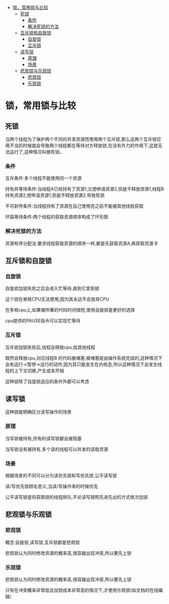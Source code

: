 
<!--toc:start-->
- [锁，常用锁与比较](#锁常用锁与比较)
  - [死锁](#死锁)
    - [条件](#条件)
    - [解决死锁的方法](#解决死锁的方法)
  - [互斥锁和自旋锁](#互斥锁和自旋锁)
    - [自旋锁](#自旋锁)
    - [互斥锁](#互斥锁)
  - [读写锁](#读写锁)
    - [原理](#原理)
    - [场景](#场景)
  - [悲观锁与乐观锁](#悲观锁与乐观锁)
    - [悲观锁](#悲观锁)
    - [乐观锁](#乐观锁)
<!--toc:end-->

# 锁，常用锁与比较

## 死锁
当两个线程为了保护两个不同的共享资源而使用两个互斥锁,那么这两个互斥锁应用不当的时候就会导致两个线程都在等待对方释放锁,在没有外力的作用下,这就无法运行了,这种情况叫做死锁。

### 条件

互斥条件:多个线程不能使用同一个资源

持有并等待条件:当线程A已经持有了资源1,又想申请资源2,但是不释放资源1,线程B持有资源2,想申请资源1,但是不释放资源2,导致死锁

不可剥夺条件:当线程持有了资源在自己使用完之前不能被其他线程获取

环路等待条件:两个线程的获取资源顺序构成了环形图

### 解决死锁的方法
资源有序分配法:要求线程获取资源的顺序一样,都是先获取资源A,再获取资源 B

## 互斥锁和自旋锁

### 自旋锁
自旋锁加锁失败之后会进入忙等待,直到它拿到锁

这个锁在单核CPU无法使用,因为其永远不会放弃CPU

在多核cpu上,如果被所著的代码时间很短,使用自旋锁是更好的选择

cpu提供的PAUSE指令可以实现忙等待

### 互斥锁
互斥锁加锁失败后,线程会释放cpu,给其他线程

既然会释放cpu,对应线程B 的代码被堵塞,被堵塞是由操作系统完成的,这种情况下会有运行->暂停->运行的动作,因为其只能发生在内核态,所以这种情况下会发生线程的上下文切换,产生成本开销

这种锁除了自旋锁适应的条件外都可以考虑

## 读写锁
这种锁能明确区分读写操作的场景

### 原理
当写锁被持有,所有的读写锁都会被阻塞

当写锁没有被持有,多个读的线程可以并发的读取资源

### 场景
根据场景的不同可以分为读优先锁和写优先锁,公平读写锁

读/写优先锁顾名思义,当读/写操作来的时候优先

公平读写锁是将获取锁的线程排队,不论读写按照先进先出的方式依次加锁

## 悲观锁与乐观锁

### 悲观锁
概念:自旋锁,读写锁,互斥锁都是悲观锁

悲观锁认为同时修改资源的概率高,很容器出现冲突,所以要先上锁

### 乐观锁
悲观锁认为同时修改资源的概率高,很容器出现冲突,所以要先上锁

只有在冲突概率非常低且加锁成本非常高的情况下,才使用乐观锁(如文档的在线编辑）
